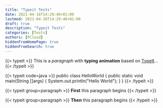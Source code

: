 ```yaml
---
title: "Typeit Tests"
date: 2021-04-16T14:29:46+01:00
lastmod: 2021-04-16T14:29:46+01:00
draft: true
description: "Typeit Tests"
categories: [Tests]
authors: [PCloud]
hiddenFromHomePage: true
hiddenFromSearch: true
---
```


<!--more-->

{{< typeit >}}
This is a *paragraph* with **typing animation** based on [TypeIt](https://typeitjs.com/)...
{{< /typeit >}}

{{< typeit code=java >}}
public class HelloWorld {
    public static void main(String []args) {
        System.out.println("Hello World");
    }
}
{{< /typeit >}}

{{< typeit group=paragraph >}}
**First** this paragraph begins
{{< /typeit >}}

{{< typeit group=paragraph >}}
**Then** this paragraph begins
{{< /typeit >}}

